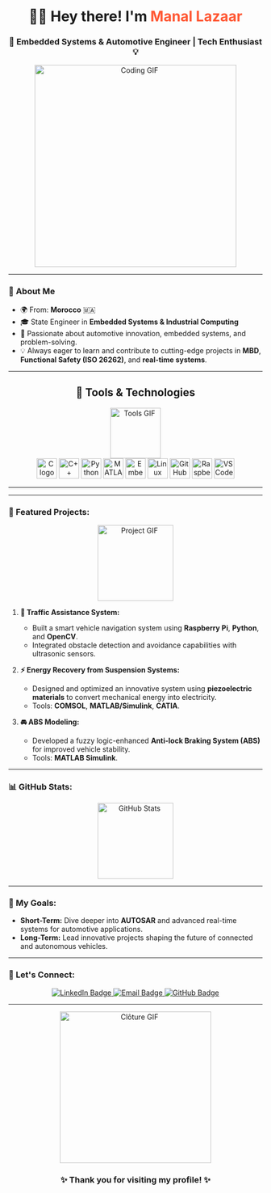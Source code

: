 <h1 align="center">👩‍💻 Hey there! I'm <span style="color:#FF5733;">Manal Lazaar</span></h1>
<h3 align="center">🚀 Embedded Systems & Automotive Engineer | Tech Enthusiast 💡</h3>

<div align="center">
  <img src="https://media.giphy.com/media/WFZvB7VIXBgiz3oDXE/giphy.gif" width="400" alt="Coding GIF">
</div>

---

### 🚗 **About Me**
- 🌍 From: **Morocco** 🇲🇦  
- 🎓 State Engineer in **Embedded Systems & Industrial Computing**  
- 🌟 Passionate about automotive innovation, embedded systems, and problem-solving.  
- 💡 Always eager to learn and contribute to cutting-edge projects in **MBD**, **Functional Safety (ISO 26262)**, and **real-time systems**.  

---

<div align="center">
  <h2>🔧 Tools & Technologies</h2>
  <img src="https://media.giphy.com/media/SWoSkN6DxTszqIKEqv/giphy.gif" height="100" alt="Tools GIF">
</div>

<div align="center">
  <img src="https://cdn.jsdelivr.net/gh/devicons/devicon/icons/c/c-original.svg" height="40" alt="C logo" />
  <img src="https://cdn.jsdelivr.net/gh/devicons/devicon/icons/cplusplus/cplusplus-original.svg" height="40" alt="C++ logo" />
  <img src="https://cdn.jsdelivr.net/gh/devicons/devicon/icons/python/python-original.svg" height="40" alt="Python logo" />
  <img src="https://cdn.jsdelivr.net/gh/devicons/devicon/icons/matlab/matlab-original.svg" height="40" alt="MATLAB logo" />
  <img src="https://cdn.jsdelivr.net/gh/devicons/devicon/icons/embeddedc/embeddedc-original.svg" height="40" alt="Embedded C logo" />
  <img src="https://cdn.jsdelivr.net/gh/devicons/devicon/icons/linux/linux-original.svg" height="40" alt="Linux logo" />
  <img src="https://cdn.jsdelivr.net/gh/devicons/devicon/icons/github/github-original.svg" height="40" alt="GitHub logo" />
  <img src="https://cdn.jsdelivr.net/gh/devicons/devicon/icons/raspberrypi/raspberrypi-original.svg" height="40" alt="Raspberry Pi logo" />
  <img src="https://cdn.jsdelivr.net/gh/devicons/devicon/icons/vscode/vscode-original.svg" height="40" alt="VS Code logo" />
</div>

---
  
---

### 🌟 Featured Projects:
<div align="center">
  <img src="https://media.giphy.com/media/xT9IgzoKnwFNmISR8I/giphy.gif" height="150" alt="Project GIF">
</div>

1. **🚦 Traffic Assistance System:**  
   - Built a smart vehicle navigation system using **Raspberry Pi**, **Python**, and **OpenCV**.  
   - Integrated obstacle detection and avoidance capabilities with ultrasonic sensors.

2. **⚡ Energy Recovery from Suspension Systems:**  
   - Designed and optimized an innovative system using **piezoelectric materials** to convert mechanical energy into electricity.  
   - Tools: **COMSOL**, **MATLAB/Simulink**, **CATIA**.

3. **🚘 ABS Modeling:**  
   - Developed a fuzzy logic-enhanced **Anti-lock Braking System (ABS)** for improved vehicle stability.  
   - Tools: **MATLAB Simulink**.

---

### 📊 GitHub Stats:
<div align="center">
  <img src="https://github-readme-stats.vercel.app/api?username=lazaarmanal&show_icons=true&theme=radical" height="150" alt="GitHub Stats" />
<!--   <img src="https://streak-stats.demolab.com/?user=lazaarmanal&theme=radical&hide_border=false" height="150" alt="GitHub Streak" /> -->
</div>

---

### 🎯 My Goals:
- **Short-Term:** Dive deeper into **AUTOSAR** and advanced real-time systems for automotive applications.  
- **Long-Term:** Lead innovative projects shaping the future of connected and autonomous vehicles.

---

### 🔗 Let's Connect:
<div align="center">
  <a href="https://linkedin.com/in/manallazaar" target="_blank">
    <img src="https://img.shields.io/badge/LinkedIn-0077B5?logo=linkedin&logoColor=white&style=for-the-badge" alt="LinkedIn Badge" />
  </a>
  <a href="mailto:manal.lazaar@gmail.com">
    <img src="https://img.shields.io/badge/Email-D14836?logo=gmail&logoColor=white&style=for-the-badge" alt="Email Badge" />
  </a>
  <a href="https://github.com/manallazaar" target="_blank">
    <img src="https://img.shields.io/badge/GitHub-181717?logo=github&logoColor=white&style=for-the-badge" alt="GitHub Badge" />
  </a>
</div>

---

<div align="center">
  <img src="https://media.giphy.com/media/L1R1tvI9svkIWwpVYr/giphy.gif" width="300" alt="Clôture GIF">
  <h3>✨ Thank you for visiting my profile! ✨</h3>
</div>

